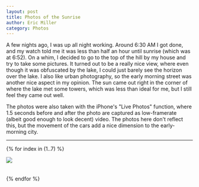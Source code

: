 ```yaml
---
layout: post
title: Photos of the Sunrise
author: Eric Miller
category: Photos
---
```


A few nights ago, I was up all night working. Around 6:30 AM I got done, and my watch told me it was less
than half an hour until sunrise (which was at 6:52). On a whim, I decided to go to the top of the hill by my house and
try to take some pictures. It turned out to be a really nice view, where even though it was obfuscated by
the lake, I could just barely see the horizon over the lake. I also like urban photography, so the early
morning street was another nice aspect in my opinion. The sun came out right in the corner of where the 
lake met some towers, which was less than ideal for me, but I still feel they came out well.

The photos were also taken with the iPhone's "Live Photos" function, where 1.5 seconds before and after
the photo are captured as low-framerate (albeit good enough to look decent) video. The photos here don't
reflect this, but the movement of the cars add a nice dimension to the early-morning city.

<hr>

<p>
{% for index in (1..7) %}
<p>
<a href="/files/albums/sunrise/sunrise - {{index}}.jpg" target="_blank">
<img src="/files/albums/sunrise/sunrise - {{index}}low.jpg" class="img-rounded col-md-4" style="padding-bottom: 20px"/>
</a>
</p>
{% endfor %}
</p>